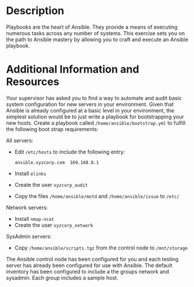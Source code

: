 # Description
Playbooks are the heart of Ansible. They provide a means of executing numerous tasks across any number of systems. This exercise sets you on the path to Ansible mastery by allowing you to craft and execute an Ansible playbook.

# Additional Information and Resources
Your supervisor has asked you to find a way to automate and audit basic system configuration for new servers in your environment. Given that Ansible is already configured at a basic level in your environment, the simplest solution would be to just write a playbook for bootstrapping your new hosts. Create a playbook called  `/home/ansible/bootstrap.yml`  to fulfill the following boot strap requirements:

All servers:

* Edit  `/etc/hosts`  to include the following entry:
    
   ```
  ansible.xyzcorp.com  169.168.0.1
  ```
    
* Install  `elinks`
* Create the user  `xyzcorp_audit`
* Copy the files  `/home/ansible/motd`  and  `/home/ansible/issue`  to  `/etc/`

Network servers:

* Install  `nmap-ncat`
* Create the user  `xyzcorp_network`

SysAdmin servers:

* Copy  `/home/ansible/scripts.tgz`  from the control node to  `/mnt/storage`

The Ansible control node has been configured for you and each testing server has already been configured for use with Ansible. The default inventory has been configured to include a the groups network and sysadmin. Each group includes a sample host.